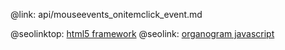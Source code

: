 @link: api/mouseevents_onitemclick_event.md

@seolinktop: [html5 framework](https://webix.com)
@seolink: [organogram javascript](https://webix.com/widget/organogram/)